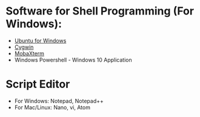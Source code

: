 # Software for Shell Programming (For Windows):

* [Ubuntu for Windows](https://ubuntu.com/tutorials/install-ubuntu-on-wsl2-on-windows-10#1-overview)
* [Cygwin](https://www.cygwin.com)
* [MobaXterm](https://mobaxterm.mobatek.net/)
* Windows Powershell - Windows 10 Application

# Script Editor

* For Windows: Notepad, Notepad++
* For Mac/Linux: Nano, vi, Atom
